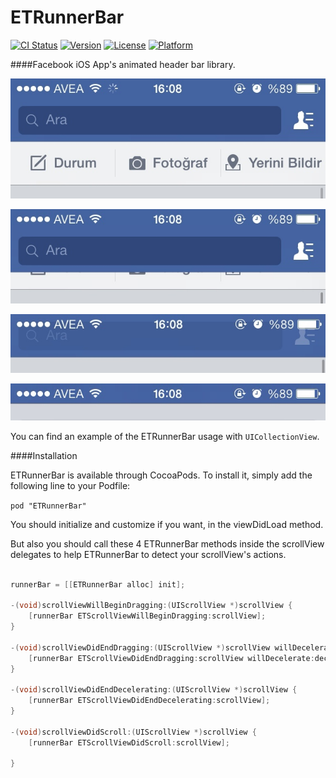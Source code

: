 ETRunnerBar
===========

[![CI Status](http://img.shields.io/travis/lansdon/LPAlert.svg?style=flat)](https://travis-ci.org/lansdon/LPAlert)
[![Version](https://img.shields.io/cocoapods/v/LPAlert.svg?style=flat)](http://cocoadocs.org/docsets/LPAlert)
[![License](https://img.shields.io/cocoapods/l/LPAlert.svg?style=flat)](http://cocoadocs.org/docsets/LPAlert)
[![Platform](https://img.shields.io/cocoapods/p/LPAlert.svg?style=flat)](http://cocoadocs.org/docsets/LPAlert)

####Facebook iOS App's animated header bar library.

![alt text](https://github.com/ersentekin/ETRunnerBar/blob/master/Images/form1.jpg "State 1")

![alt text](https://github.com/ersentekin/ETRunnerBar/blob/master/Images/form2.jpg "State 2")

![alt text](https://github.com/ersentekin/ETRunnerBar/blob/master/Images/form3.jpg "State 3")

![alt text](https://github.com/ersentekin/ETRunnerBar/blob/master/Images/form4.jpg "State 4")

You can find an example of the ETRunnerBar usage with ```UICollectionView```.

####Installation

ETRunnerBar is available through CocoaPods. To install it, simply add the following line to your Podfile:

```pod "ETRunnerBar"```


You should initialize and customize if you want, in the viewDidLoad method.

But also you should call these 4 ETRunnerBar methods inside the scrollView delegates to help ETRunnerBar to detect your scrollView's actions.

```objective-c

runnerBar = [[ETRunnerBar alloc] init];

-(void)scrollViewWillBeginDragging:(UIScrollView *)scrollView {
    [runnerBar ETScrollViewWillBeginDragging:scrollView];
}

-(void)scrollViewDidEndDragging:(UIScrollView *)scrollView willDecelerate:(BOOL)decelerate {
    [runnerBar ETScrollViewDidEndDragging:scrollView willDecelerate:decelerate];
}

-(void)scrollViewDidEndDecelerating:(UIScrollView *)scrollView {
    [runnerBar ETScrollViewDidEndDecelerating:scrollView];
}

-(void)scrollViewDidScroll:(UIScrollView *)scrollView {
    [runnerBar ETScrollViewDidScroll:scrollView];
    
}
```